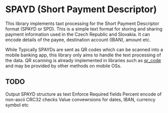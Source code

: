 # SPAYD (Short Payment Descriptor)

This library implements taxt processing for the Short Payment Descriptor format 
(SPAYD or SPD). This is a simple text format for storing and sharing payment
information used in the Czech Republic and Slovakia. It can encode details of
the payee, destination account (IBAN), amount etc.

While Typically SPAYDs are sent as QR codes which can be scanned into a mobile
banking app, this library only aims to handle the text processing of the data.
QR scanning is already implemented in libraries such as
[qr_code](https://crates.io/crates/qr_code) and may be provided by other
methods on mobile OSs.

## TODO
Output SPAYD structure as text
Enforce Required fields
Percent encode of non-ascii
CRC32 checks
Value convewrsions for dates, IBAN, currency symbol etc
